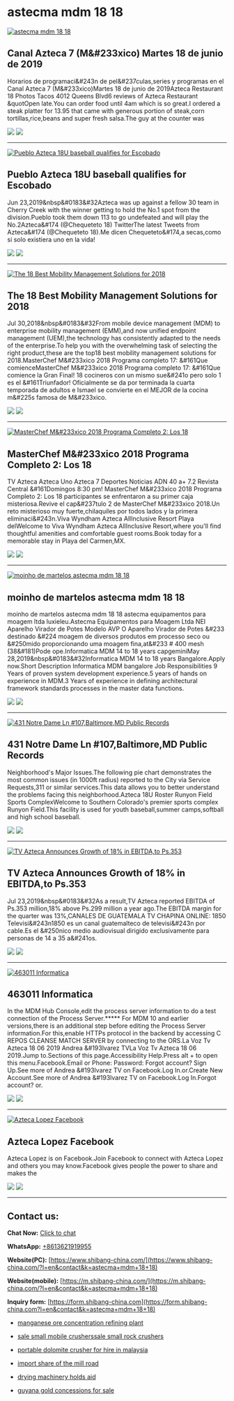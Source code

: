 # astecma mdm 18 18

<a href="https://swt.shibang-china.com/?l=en&img&k=astecma+mdm+18+18" target="_blank">![astecma mdm 18 18](http://static.shibang-china.com/all-800x300/131.jpg)</a>

## Canal Azteca 7 (M&#233xico) Martes 18 de junio de 2019
Horarios de programaci&#243n de pel&#237culas,series y programas en el Canal Azteca 7 (M&#233xico)Martes 18 de junio de 2019Azteca Restaurant 18 Photos Tacos 4012 Queens Blvd6 reviews of Azteca Restaurant &quotOpen late.You can order food until 4am which is so great.I ordered a steak platter for 13.95 that came with generous portion of steak,corn tortillas,rice,beans and super fresh salsa.The guy at the counter was


<a href="https://whatsapp.shibangsoft.com/WhatsApp.php" target="_blank" title="WhatsApp">![](http://static.shibang-china.com/icon/whatsapp.png)</a> <a href="https://swt.shibang-china.com/?l=en&icon&k=astecma+mdm+18+18" target="_blank">![](http://static.shibang-china.com/icon/chat-en.png)</a>

---

<a href="https://swt.shibang-china.com/?l=en&img&k=astecma+mdm+18+18" target="_blank">![Pueblo Azteca 18U baseball qualifies for Escobado](http://static.shibang-china.com/all-800x300/52.jpg)</a>

## Pueblo Azteca 18U baseball qualifies for Escobado
Jun 23,2019&nbsp&#0183&#32Azteca was up against a fellow 30 team in Cherry Creek with the winner getting to hold the No.1 spot from the division.Pueblo took them down 113 to go undefeated and will play the No.2Azteca&#174️ (@Chequeteto 18) TwitterThe latest Tweets from Azteca&#174️ (@Chequeteto 18).Me dicen Chequeteto&#174,a secas,como si solo existiera uno en la vida!


<a href="https://whatsapp.shibangsoft.com/WhatsApp.php" target="_blank" title="WhatsApp">![](http://static.shibang-china.com/icon/whatsapp.png)</a> <a href="https://swt.shibang-china.com/?l=en&icon&k=astecma+mdm+18+18" target="_blank">![](http://static.shibang-china.com/icon/chat-en.png)</a>

---

<a href="https://swt.shibang-china.com/?l=en&img&k=astecma+mdm+18+18" target="_blank">![The 18 Best Mobility Management Solutions for 2018](http://static.shibang-china.com/all-800x300/1418.jpg)</a>

## The 18 Best Mobility Management Solutions for 2018
Jul 30,2018&nbsp&#0183&#32From mobile device management (MDM) to enterprise mobility management (EMM),and now unified endpoint management (UEM),the technology has consistently adapted to the needs of the enterprise.To help you with the overwhelming task of selecting the right product,these are the top18 best mobility management solutions for 2018.MasterChef M&#233xico 2018 Programa completo 17: &#161Que comienceMasterChef M&#233xico 2018 Programa completo 17: &#161Que comience la Gran Final! 18 cocineros con un mismo sue&#241o pero solo 1 es el &#161Triunfador! Oficialmente se da por terminada la cuarta temporada de adultos e Ismael se convierte en el MEJOR de la cocina m&#225s famosa de M&#233xico.


<a href="https://whatsapp.shibangsoft.com/WhatsApp.php" target="_blank" title="WhatsApp">![](http://static.shibang-china.com/icon/whatsapp.png)</a> <a href="https://swt.shibang-china.com/?l=en&icon&k=astecma+mdm+18+18" target="_blank">![](http://static.shibang-china.com/icon/chat-en.png)</a>

---

<a href="https://swt.shibang-china.com/?l=en&img&k=astecma+mdm+18+18" target="_blank">![MasterChef M&#233xico 2018 Programa Completo 2: Los 18](http://static.shibang-china.com/all-800x300/1078.jpg)</a>

## MasterChef M&#233xico 2018 Programa Completo 2: Los 18
TV Azteca Azteca Uno Azteca 7 Deportes Noticias ADN 40 a+ 7.2 Revista Central &#161Domingos 8:30 pm! MasterChef M&#233xico 2018 Programa Completo 2: Los 18 participantes se enfrentaron a su primer caja misteriosa.Revive el cap&#237tulo 2 de MasterChef M&#233xico 2018.Un reto misterioso muy fuerte,chilaquiles por todos lados y la primera eliminaci&#243n.Viva Wyndham Azteca AllInclusive Resort Playa delWelcome to Viva Wyndham Azteca AllInclusive Resort,where you'll find thoughtful amenities and comfortable guest rooms.Book today for a memorable stay in Playa del Carmen,MX.


<a href="https://whatsapp.shibangsoft.com/WhatsApp.php" target="_blank" title="WhatsApp">![](http://static.shibang-china.com/icon/whatsapp.png)</a> <a href="https://swt.shibang-china.com/?l=en&icon&k=astecma+mdm+18+18" target="_blank">![](http://static.shibang-china.com/icon/chat-en.png)</a>

---

<a href="https://swt.shibang-china.com/?l=en&img&k=astecma+mdm+18+18" target="_blank">![moinho de martelos astecma mdm 18 18](http://static.shibang-china.com/all-800x300/1029.jpg)</a>

## moinho de martelos astecma mdm 18 18
moinho de martelos astecma mdm 18 18 astecma equipamentos para moagem ltda luxieleu.Astecma Equipamentos para Moagem Ltda NEI Aparelho Virador de Potes Modelo AVP O Aparelho Virador de Potes &#233 destinado &#224 moagem de diversos produtos em processo seco ou &#250mido proporcionando uma moagem fina,at&#233 # 400 mesh (38&#181)Pode ope.Informatica MDM 14 to 18 years capgeminiMay 28,2019&nbsp&#0183&#32Informatica MDM 14 to 18 years Bangalore.Apply now.Short Description Informatica MDM bangalore Job Responsibilities 9 Years of proven system development experience.5 years of hands on experience in MDM.3 Years of experience in defining architectural framework standards processes in the master data functions.


<a href="https://whatsapp.shibangsoft.com/WhatsApp.php" target="_blank" title="WhatsApp">![](http://static.shibang-china.com/icon/whatsapp.png)</a> <a href="https://swt.shibang-china.com/?l=en&icon&k=astecma+mdm+18+18" target="_blank">![](http://static.shibang-china.com/icon/chat-en.png)</a>

---

<a href="https://swt.shibang-china.com/?l=en&img&k=astecma+mdm+18+18" target="_blank">![431 Notre Dame Ln #107,Baltimore,MD Public Records](http://static.shibang-china.com/all-800x300/1145.jpg)</a>

## 431 Notre Dame Ln #107,Baltimore,MD Public Records
Neighborhood's Major Issues.The following pie chart demonstrates the most common issues (in 1000ft radius) reported to the City via Service Requests,311 or similar services.This data allows you to better understand the problems facing this neighborhood.Azteca 18U Roster Runyon Field Sports ComplexWelcome to Southern Colorado's premier sports complex Runyon Field.This facility is used for youth baseball,summer camps,softball and high school baseball.


<a href="https://whatsapp.shibangsoft.com/WhatsApp.php" target="_blank" title="WhatsApp">![](http://static.shibang-china.com/icon/whatsapp.png)</a> <a href="https://swt.shibang-china.com/?l=en&icon&k=astecma+mdm+18+18" target="_blank">![](http://static.shibang-china.com/icon/chat-en.png)</a>

---

<a href="https://swt.shibang-china.com/?l=en&img&k=astecma+mdm+18+18" target="_blank">![TV Azteca Announces Growth of 18% in EBITDA,to Ps.353](http://static.shibang-china.com/all-800x300/1151.jpg)</a>

## TV Azteca Announces Growth of 18% in EBITDA,to Ps.353
Jul 23,2019&nbsp&#0183&#32As a result,TV Azteca reported EBITDA of Ps.353 million,18% above Ps.299 million a year ago.The EBITDA margin for the quarter was 13%,CANALES DE GUATEMALA TV CHAPINA ONLINE: 1850 Televisi&#243n1850 es un canal guatemalteco de televisi&#243n por cable.Es el &#250nico medio audiovisual dirigido exclusivamente para personas de 14 a 35 a&#241os.


<a href="https://whatsapp.shibangsoft.com/WhatsApp.php" target="_blank" title="WhatsApp">![](http://static.shibang-china.com/icon/whatsapp.png)</a> <a href="https://swt.shibang-china.com/?l=en&icon&k=astecma+mdm+18+18" target="_blank">![](http://static.shibang-china.com/icon/chat-en.png)</a>

---

<a href="https://swt.shibang-china.com/?l=en&img&k=astecma+mdm+18+18" target="_blank">![463011 Informatica](http://static.shibang-china.com/all-800x300/215.jpg)</a>

## 463011 Informatica
In the MDM Hub Console,edit the process server information to do a test connection of the Process Server.***** For MDM 10 and earlier versions,there is an additional step before editing the Process Server information.For this,enable HTTPs protocol in the backend by accessing C REPOS CLEANSE MATCH SERVER by connecting to the ORS.La Voz Tv Azteca 18 06 2019 Andrea &#193lvarez TVLa Voz Tv Azteca 18 06 2019.Jump to.Sections of this page.Accessibility Help.Press alt + to open this menu.Facebook.Email or Phone: Password: Forgot account? Sign Up.See more of Andrea &#193lvarez TV on Facebook.Log In.or.Create New Account.See more of Andrea &#193lvarez TV on Facebook.Log In.Forgot account? or.


<a href="https://whatsapp.shibangsoft.com/WhatsApp.php" target="_blank" title="WhatsApp">![](http://static.shibang-china.com/icon/whatsapp.png)</a> <a href="https://swt.shibang-china.com/?l=en&icon&k=astecma+mdm+18+18" target="_blank">![](http://static.shibang-china.com/icon/chat-en.png)</a>

---

<a href="https://swt.shibang-china.com/?l=en&img&k=astecma+mdm+18+18" target="_blank">![Azteca Lopez Facebook](http://static.shibang-china.com/all-800x300/1369.jpg)</a>

## Azteca Lopez Facebook
Azteca Lopez is on Facebook.Join Facebook to connect with Azteca Lopez and others you may know.Facebook gives people the power to share and makes the

<a href="https://whatsapp.shibangsoft.com/WhatsApp.php" target="_blank" title="WhatsApp">![](http://static.shibang-china.com/icon/whatsapp.png)</a> <a href="https://swt.shibang-china.com/?l=en&icon&k=astecma+mdm+18+18" target="_blank">![](http://static.shibang-china.com/icon/chat-en.png)</a>

---
## Contact us:

**Chat Now:** [Click to chat](https://swt.shibang-china.com?l=en&contact&k=astecma+mdm+18+18)

**WhatsApp:**  [+8613621919955](https://whatsapp.shibangsoft.com/WhatsApp.php)

**Website(PC):** [https://www.shibang-china.com/](https://www.shibang-china.com/?l=en&contact&k=astecma+mdm+18+18)

**Website(mobile):** [https://m.shibang-china.com/](https://m.shibang-china.com/?l=en&contact&k=astecma+mdm+18+18)

**Inquiry form:** [https://form.shibang-china.com](https://form.shibang-china.com?l=en&contact&k=astecma+mdm+18+18)

* [manganese ore concentration refining plant](../122/manganese%20ore%20concentration%20refining%20plant.md)

* [sale small mobile crusherssale small rock crushers](../114/sale%20small%20mobile%20crusherssale%20small%20rock%20crushers.md)

* [portable dolomite crusher for hire in malaysia](../120/portable%20dolomite%20crusher%20for%20hire%20in%20malaysia.md)

* [import share of the mill road](../111/import%20share%20of%20the%20mill%20road.md)

* [drying machinery holds aid](../125/drying%20machinery%20holds%20aid.md)

* [guyana gold concessions for sale](../121/guyana%20gold%20concessions%20for%20sale.md)